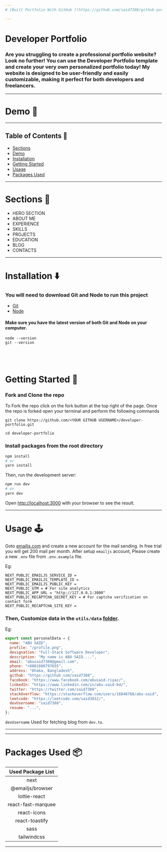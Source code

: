 ```yaml
---
# [Built Portfolio With GitHub ](https://github.com/said7388/github-portfolio)

---
```


# Developer Portfolio

### Are you struggling to create a professional portfolio website? Look no further! You can use the Developer Portfolio template and create your very own personalized portfolio today! My website is designed to be user-friendly and easily customizable, making it perfect for both developers and freelancers.

---

# Demo :movie_camera:





---

## Table of Contents :scroll:

- [Sections](#sections-bookmark)
- [Demo](#demo-movie_camera)
- [Installation](#installation-arrow_down)
- [Getting Started](#getting-started-dart)
- [Usage](#usage-joystick)
- [Packages Used](#packages-used-package)

---

# Sections :bookmark:

- HERO SECTION
- ABOUT ME
- EXPERIENCE
- SKILLS
- PROJECTS
- EDUCATION
- BLOG
- CONTACTS

---

# Installation :arrow_down:

### You will need to download Git and Node to run this project

- [Git](https://git-scm.com/downloads)
- [Node](https://nodejs.org/en/download/)

#### Make sure you have the latest version of both Git and Node on your computer.

```
node --version
git --version
```

## <br />

# Getting Started :dart:

### Fork and Clone the repo

To Fork the repo click on the fork button at the top right of the page. Once the repo is forked open your terminal and perform the following commands

```
git clone https://github.com/<YOUR GITHUB USERNAME>/developer-portfolio.git

cd developer-portfolio
```

### Install packages from the root directory

```bash
npm install
# or
yarn install
```

Then, run the development server:

```bash
npm run dev
# or
yarn dev
```

Open [http://localhost:3000](http://localhost:3000) with your browser to see the result.

---

# Usage :joystick:

Goto [emailjs.com](https://www.emailjs.com/) and create a new account for the mail sending. In free trial you will get 200 mail per month. After setup `emailjs` account, Please create a new `.env` file from `.env.example` file.

Eg:

```env
NEXT_PUBLIC_EMAILJS_SERVICE_ID =
NEXT_PUBLIC_EMAILJS_TEMPLATE_ID =
NEXT_PUBLIC_EMAILJS_PUBLIC_KEY =
NEXT_PUBLIC_GTM = # For site analytics
NEXT_PUBLIC_APP_URL = "http://127.0.0.1:3000"
NEXT_PUBLIC_RECAPTCHA_SECRET_KEY = # For captcha verification on contact form
NEXT_PUBLIC_RECAPTCHA_SITE_KEY =
```

### Then, Customize data in the `utils/data` [folder](https://github.com/said7388/developer-portfolio/tree/main/utils/data).

Eg:

```javascript
export const personalData = {
  name: "ABU SAID",
  profile: "/profile.png",
  designation: "Full-Stack Software Developer",
  description: "My name is ABU SAID....",
  email: "abusaid7388@gmail.com",
  phone: "+8801608797655",
  address: "Dhaka, Bangladesh",
  github: "https://github.com/said7388",
  facebook: "https://www.facebook.com/abusaid.riyaz/",
  linkedIn: "https://www.linkedin.com/in/abu-said-bd/",
  twitter: "https://twitter.com/said7388",
  stackOverflow: "https://stackoverflow.com/users/16840768/abu-said",
  leetcode: "https://leetcode.com/said3812/",
  devUsername: "said7388",
  resume: "...",
};
```

`devUsername` Used for fetching blog from `dev.to`.

---

---

# Packages Used :package:

| Used Package List  |
| :----------------: |
|        next        |
|  @emailjs/browser  |
|    lottie-react    |
| react-fast-marquee |
|    react-icons     |
|   react-toastify   |
|        sass        |
|    tailwindcss     |

---
